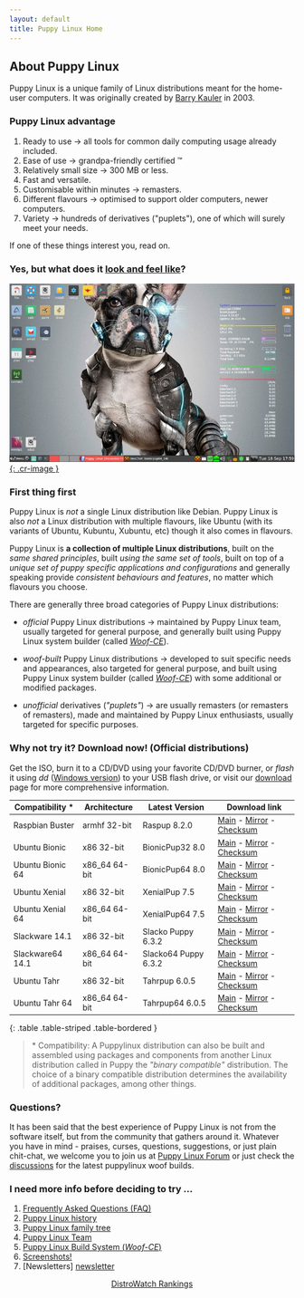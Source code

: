 ```yaml
---
layout: default
title: Puppy Linux Home
---
```

## About Puppy Linux

Puppy Linux is a unique family of Linux distributions meant for the home-user computers. It was originally created by 
[Barry Kauler](http://bkhome.org/news) in 2003.

### Puppy Linux advantage

 1. Ready to use → all tools for common daily computing usage already included.
 2. Ease of use → grandpa-friendly certified ™
 3. Relatively small size → 300 MB or less.
 4. Fast and versatile.
 5. Customisable within minutes → remasters.
 6. Different flavours → optimised to support older computers, newer computers.
 7. Variety → hundreds of derivatives ("puplets"), one of which will surely meet your needs.

If one of these things interest you, read on.


### Yes, but what does it [look and feel like](screenshots.html "Screenshot Page")?

[![Screenshot of BionicPup64 8.0](screenshots/bionicpup64.jpg){: .cr-image }](screenshots.html "Screenshot Page")


### First thing first

Puppy Linux is _not_ a single Linux distribution like Debian.
Puppy Linux is also _not_ a Linux distribution with multiple flavours,
like Ubuntu (with its variants of Ubuntu, Kubuntu, Xubuntu, etc)
though it also comes in flavours.

Puppy Linux is **a collection of multiple Linux distributions**, built on
the _same shared principles_, built _using the same set of tools_, built on top 
of a _unique set of puppy specific applications and configurations_ and
generally speaking provide _consistent behaviours and features_, no 
matter which flavours you choose.

There are generally three broad categories of Puppy Linux distributions:

 * _official_ Puppy Linux distributions → maintained by Puppy Linux team,
   usually targeted for general purpose, and generally built using
   Puppy Linux system builder (called [_Woof-CE_][woof-ce]).

 * _woof-built_ Puppy Linux distributions → developed to suit specific needs 
   and appearances, also targeted for general purpose, and built using
   Puppy Linux system builder (called [_Woof-CE_][woof-ce]) with some additional
   or modified packages.

 * _unofficial_ derivatives (_"puplets"_) → are usually remasters 
   (or remasters of remasters), made and maintained by Puppy Linux enthusiasts,
   usually targeted for specific purposes.


<p id="download"/><!--do not edit this line-->

### Why not try it? Download now! (Official distributions)

Get the ISO, burn it to a CD/DVD using your favorite CD/DVD burner, 
or _flash_ it using _dd_ ([Windows version](http://www.chrysocome.net/dd))
to your USB flash drive, or visit our [download](download.html) page
for more comprehensive information.

|Compatibility \*  | Architecture  | Latest Version        | Download link                                           |
|------------------|---------------|-----------------------|---------------------------------------------------------|
|Raspbian Buster   | armhf 32-bit  | Raspup 8.2.0          | [Main][rasp] - [Mirror][raspm] - [Checksum][raspc] |
|Ubuntu Bionic     | x86 32-bit    | BionicPup32 8.0       | [Main][bi32] - [Mirror][bi32m] - [Checksum][bi32c] |
|Ubuntu Bionic 64  | x86_64 64-bit | BionicPup64 8.0       | [Main][bi64] - [Mirror][bi64m] - [Checksum][bi64c] |
|Ubuntu Xenial     | x86 32-bit    | XenialPup 7.5         | [Main][xe32] - [Mirror][xe32m] - [Checksum][xe32c] |
|Ubuntu Xenial 64  | x86_64 64-bit | XenialPup64 7.5       | [Main][xe64] - [Mirror][xe64m] - [Checksum][xe64c] |
|Slackware 14.1    | x86 32-bit    | Slacko Puppy   6.3.2  | [Main][sl32] - [Mirror][sl32m] - [Checksum][sl32c] |
|Slackware64 14.1  | x86_64 64-bit | Slacko64 Puppy 6.3.2  | [Main][sl64] - [Mirror][sl64m] - [Checksum][sl64c] |
|Ubuntu Tahr       | x86 32-bit    | Tahrpup 6.0.5         | [Main][ta32] - [Mirror][ta32m] - [Checksum][ta32c] |
|Ubuntu Tahr 64    | x86_64 64-bit | Tahrpup64 6.0.5       | [Main][ta64] - [Mirror][ta64m] - [Checksum][ta64c] |
{: .table .table-striped .table-bordered }

[sl32]: http://distro.ibiblio.org/puppylinux/puppy-slacko-6.3.2/32/slacko-6.3.2-uefi.iso
[sl32m]: http://ftp.nluug.nl/ftp/pub/os/Linux/distr/puppylinux/puppy-slacko-6.3.2/32/slacko-6.3.2-uefi.iso
[sl32c]: http://distro.ibiblio.org/puppylinux/puppy-slacko-6.3.2/32/slacko-6.3.2-uefi.iso.md5.txt
[sl64]: http://distro.ibiblio.org/puppylinux/puppy-slacko-6.3.2/64/slacko64-6.3.2-uefi.iso
[sl64m]: http://ftp.nluug.nl/ftp/pub/os/Linux/distr/puppylinux/puppy-slacko-6.3.2/64/slacko64-6.3.2-uefi.iso
[sl64c]: http://distro.ibiblio.org/puppylinux/puppy-slacko-6.3.2/64/slacko64-6.3.2-uefi.iso.md5.txt
[ta32]: http://distro.ibiblio.org/puppylinux/puppy-tahr/iso/tahrpup%20-6.0-CE/tahr-6.0.5_PAE.iso
[ta32m]: http://ftp.nluug.nl/ftp/pub/os/Linux/distr/puppylinux/puppy-tahr/iso/tahrpup%20-6.0-CE/tahr-6.0.5_PAE.iso
[ta32c]: http://distro.ibiblio.org/puppylinux/puppy-tahr/iso/tahrpup%20-6.0-CE/tahr-6.0.5_PAE.iso.md5.txt
[ta64]: http://distro.ibiblio.org/puppylinux/puppy-tahr/iso/tahrpup64-6.0.5/tahr64-6.0.5.iso
[ta64m]: http://ftp.nluug.nl/ftp/pub/os/Linux/distr/puppylinux/puppy-tahr/iso/tahrpup64-6.0.5/tahr64-6.0.5.iso
[ta64c]: http://distro.ibiblio.org/puppylinux/puppy-tahr/iso/tahrpup64-6.0.5/tahr64-6.0.5.iso.md5.txt
[xe32]: http://distro.ibiblio.org/puppylinux/puppy-xenial/32/xenialpup-7.5-uefi.iso
[xe32m]: http://ftp.nluug.nl/ftp/pub/os/Linux/distr/puppylinux/puppy-xenial/32/xenialpup-7.5-uefi.iso
[xe32c]: http://distro.ibiblio.org/puppylinux/puppy-xenial/32/xenialpup-7.5-uefi.iso.md5&sha256.txt
[xe64]: http://distro.ibiblio.org/puppylinux/puppy-xenial/64/xenialpup64-7.5-uefi.iso
[xe64m]: http://ftp.nluug.nl/ftp/pub/os/Linux/distr/puppylinux/puppy-xenial/64/xenialpup64-7.5-uefi.iso
[xe64c]: http://distro.ibiblio.org/puppylinux/puppy-xenial/64/xenialpup64-7.5-uefi.iso.md5&sha256.txt
[bi64]: http://distro.ibiblio.org/puppylinux/puppy-bionic/bionicpup64/bionicpup64-8.0-uefi.iso
[bi64m]: http://ftp.nluug.nl/ftp/pub/os/Linux/distr/puppylinux/puppy-bionic/bionicpup64/bionicpup64-8.0-uefi.iso
[bi64c]: http://distro.ibiblio.org/puppylinux/puppy-bionic/bionicpup64/bionicpup64-8.0-uefi.iso.md5.txt
[bi32]: http://distro.ibiblio.org/puppylinux/puppy-bionic/bionicpup32/bionicpup32-8.0-uefi.iso
[bi32m]: http://ftp.nluug.nl/ftp/pub/os/Linux/distr/puppylinux/puppy-bionic/bionicpup32/bionicpup32-8.0-uefi.iso
[bi32c]: http://distro.ibiblio.org/puppylinux/puppy-bionic/bionicpup32/bionicpup32-8.0-uefi.iso.md5.txt
[rasp]: http://distro.ibiblio.org/puppylinux/arm/puppy-raspup-8.2.0/raspup-8.2.0-831a3e7cc-4gb-ext4nj.img.zip
[raspm]: http://ftp.nluug.nl/ftp/pub/os/Linux/distr/puppylinux/arm/puppy-raspup-8.2.0/raspup-8.2.0-831a3e7cc-4gb-ext4nj.img.zip
[raspc]: http://distro.ibiblio.org/puppylinux/arm/puppy-raspup-8.2.0/raspup-8.2.0-831a3e7cc-4gb-ext4nj.img.zip.md5.txt

> \* Compatibility: A Puppylinux distribution can also be built and assembled using packages
> and components from another Linux distribution called in Puppy the _"binary compatible"_
> distribution. The choice of a binary compatible distribution determines the availability of 
> additional packages, among other things.


### Questions?

It has been said that the best experience of Puppy Linux is not from 
the software itself, but from the community that gathers around it.
Whatever you have in mind - praises, curses, questions, suggestions,
or just plain chit-chat, we welcome you to join us at 
[Puppy Linux Forum](http://murga-linux.com/puppy) or just check 
the [discussions][download] for the latest puppylinux woof builds.


### I need more info before deciding to try ...

 1. [Frequently Asked Questions (FAQ)][faq]
 1. [Puppy Linux history][history]
 2. [Puppy Linux family tree][family-tree]
 3. [Puppy Linux Team][team]
 4. [Puppy Linux Build System (_Woof-CE_)][woof-ce]
 5. [Screenshots!][screen]
 6. [Newsletters] [newsletter]

[faq]: faq.html
[woof-ce]: woof-ce.html
[history]: history.html
[team]: team.html
[family-tree]: family-tree.html
[screen]: screenshots.html
[download]: download.html
[newsletter]: http://smokey01.com/newsletters/



<p align="center">
 <a href="https://distrowatch.com/table.php?distribution=puppy">DistroWatch Rankings</a>
</p>
